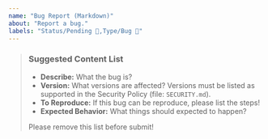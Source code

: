 ```yaml
---
name: "Bug Report (Markdown)"
about: "Report a bug."
labels: "Status/Pending 🔵,Type/Bug 🐛"
---
```

> ### Suggested Content List
>
> - **Describe:** What the bug is?
> - **Version:** What versions are affected? Versions must be listed as supported in the Security Policy (file: `SECURITY.md`).
> - **To Reproduce:** If this bug can be reproduce, please list the steps!
> - **Expected Behavior:** What things should expected to happen?
>
> Please remove this list before submit!
